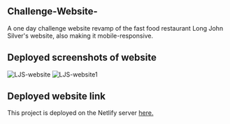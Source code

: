 ## Challenge-Website-
A one day challenge website revamp of the fast food restaurant Long John Silver's website, also making it mobile-responsive.


## Deployed screenshots of website
![LJS-website](https://res.cloudinary.com/dtrwtlldr/image/upload/v1639976219/challenge_website_landing_page_doqzyn.jpg "LJS-website")
![LJS-website1](https://res.cloudinary.com/dtrwtlldr/image/upload/v1639976397/LJS_page_n8ec2g.jpg "LJS-website1")

## Deployed website link
This project is deployed on the Netlify server [here.](https://challengewebsite-vincent.netlify.app/)


